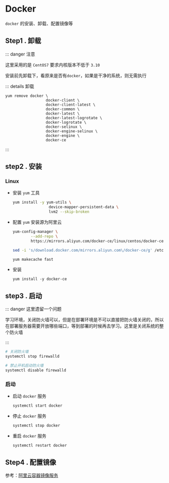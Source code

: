 # Docker



`docker` 的安装、卸载、配置镜像等



## Step1 . 卸载

::: danger 注意

这里采用的是 `CentOS7` 要求内核版本不低于 `3.10`

安装前先卸载下，看原来是否有`docker`，如果是干净的系统，则无需执行

::: details 卸载

``` shell
yum remove docker \
                  docker-client \
                  docker-client-latest \
                  docker-common \
                  docker-latest \
                  docker-latest-logrotate \
                  docker-logrotate \
                  docker-selinux \
                  docker-engine-selinux \
                  docker-engine \
                  docker-ce
```

:::





## step2 . 安装

### Linux

- 安装 `yum` 工具

  ``` bash
  yum install -y yum-utils \
                  device-mapper-persistent-data \
                  lvm2 --skip-broken
  ```

- 配置  `yum` 安装源为阿里云

  ``` bash
  yum-config-manager \
          --add-repo \
          https://mirrors.aliyun.com/docker-ce/linux/centos/docker-ce.repo
  
  sed -i 's/download.docker.com/mirrors.aliyun.com\/docker-ce/g' /etc/yum.repos.d/docker-ce.repo
  
  yum makecache fast
  ```

- 安装

  ``` shell
  yum install -y docker-ce
  ```

  



## step3 . 启动



::: danger 这里遗留一个问题

学习环境，关闭防火墙可以，但是在部署环境是不可以直接把防火墙关闭的，所以在部署服务器需要开放哪些端口，等到部署的时候再去学习。这里是关闭系统的整个防火墙

:::

``` bash
# 关闭防火墙
systemctl stop firewalld

# 禁止开机启动防火墙
systemctl disable firewalld
```



### 启动

- 启动 `docker` 服务

  ``` bash
  systemctl start docker
  ```

- 停止 `docker` 服务

  ``` bash
  systemctl stop docker
  ```

- 重启 `docker` 服务

  ``` bash
  systemctl restart docker
  ```

  

## Step4 . 配置镜像

参考：[阿里云容器镜像服务](https://cr.console.aliyun.com/cn-hangzhou/instances/mirrors)

